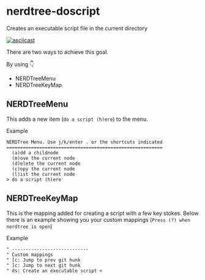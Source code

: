 # nerdtree-doscript

Creates an executable script file in the current directory

[![asciicast](https://asciinema.org/a/HdEibWvP1VGin0o2pHV7U6jm5.svg)](https://asciinema.org/a/HdEibWvP1VGin0o2pHV7U6jm5)

There are two ways to achieve this goal.

By using 👇

- NERDTreeMenu
- NERDTreeKeyMap

## NERDTreeMenu

This adds a new item (`do a script (h)ere`) to the menu.

Example

```
NERDTree Menu. Use j/k/enter . or the shortcuts indicated
=========================================================
  (a)dd a childnode
  (m)ove the current node
  (d)elete the current node
  (c)opy the current node
  (l)ist the current node
> do a script (h)ere
```

## NERDTreeKeyMap

This is the mapping added for creating a script with a few key stokes. Below
there is an example showing you your custom mappings (`Press (?) when
nerdtree is open`)

Example

```
" ----------------------------
" Custom mappings
" [c: Jump to prev git hunk
" ]c: Jump to next git hunk
" ds: Create an executable script <
```
